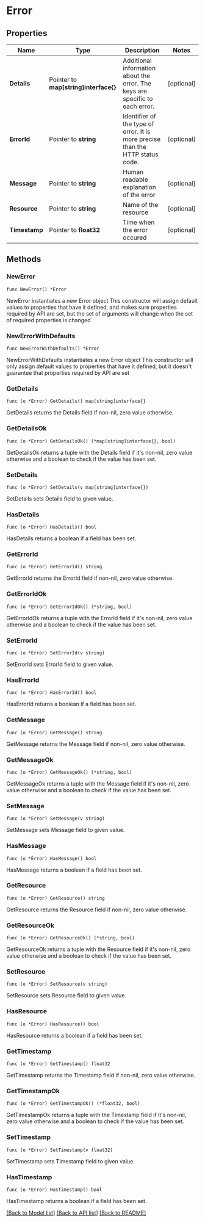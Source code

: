 # Error

## Properties

Name | Type | Description | Notes
------------ | ------------- | ------------- | -------------
**Details** | Pointer to **map[string]interface{}** | Additional information about the error. The keys are specific to each error. | [optional]
**ErrorId** | Pointer to **string** | Identifier of the type of error. It is more precise than the HTTP status code. | [optional]
**Message** | Pointer to **string** | Human readable explanation of the error | [optional]
**Resource** | Pointer to **string** | Name of the resource | [optional]
**Timestamp** | Pointer to **float32** | Time when the error occured | [optional]

## Methods

### NewError

`func NewError() *Error`

NewError instantiates a new Error object
This constructor will assign default values to properties that have it defined,
and makes sure properties required by API are set, but the set of arguments
will change when the set of required properties is changed

### NewErrorWithDefaults

`func NewErrorWithDefaults() *Error`

NewErrorWithDefaults instantiates a new Error object
This constructor will only assign default values to properties that have it defined,
but it doesn't guarantee that properties required by API are set

### GetDetails

`func (o *Error) GetDetails() map[string]interface{}`

GetDetails returns the Details field if non-nil, zero value otherwise.

### GetDetailsOk

`func (o *Error) GetDetailsOk() (*map[string]interface{}, bool)`

GetDetailsOk returns a tuple with the Details field if it's non-nil, zero value otherwise
and a boolean to check if the value has been set.

### SetDetails

`func (o *Error) SetDetails(v map[string]interface{})`

SetDetails sets Details field to given value.

### HasDetails

`func (o *Error) HasDetails() bool`

HasDetails returns a boolean if a field has been set.

### GetErrorId

`func (o *Error) GetErrorId() string`

GetErrorId returns the ErrorId field if non-nil, zero value otherwise.

### GetErrorIdOk

`func (o *Error) GetErrorIdOk() (*string, bool)`

GetErrorIdOk returns a tuple with the ErrorId field if it's non-nil, zero value otherwise
and a boolean to check if the value has been set.

### SetErrorId

`func (o *Error) SetErrorId(v string)`

SetErrorId sets ErrorId field to given value.

### HasErrorId

`func (o *Error) HasErrorId() bool`

HasErrorId returns a boolean if a field has been set.

### GetMessage

`func (o *Error) GetMessage() string`

GetMessage returns the Message field if non-nil, zero value otherwise.

### GetMessageOk

`func (o *Error) GetMessageOk() (*string, bool)`

GetMessageOk returns a tuple with the Message field if it's non-nil, zero value otherwise
and a boolean to check if the value has been set.

### SetMessage

`func (o *Error) SetMessage(v string)`

SetMessage sets Message field to given value.

### HasMessage

`func (o *Error) HasMessage() bool`

HasMessage returns a boolean if a field has been set.

### GetResource

`func (o *Error) GetResource() string`

GetResource returns the Resource field if non-nil, zero value otherwise.

### GetResourceOk

`func (o *Error) GetResourceOk() (*string, bool)`

GetResourceOk returns a tuple with the Resource field if it's non-nil, zero value otherwise
and a boolean to check if the value has been set.

### SetResource

`func (o *Error) SetResource(v string)`

SetResource sets Resource field to given value.

### HasResource

`func (o *Error) HasResource() bool`

HasResource returns a boolean if a field has been set.

### GetTimestamp

`func (o *Error) GetTimestamp() float32`

GetTimestamp returns the Timestamp field if non-nil, zero value otherwise.

### GetTimestampOk

`func (o *Error) GetTimestampOk() (*float32, bool)`

GetTimestampOk returns a tuple with the Timestamp field if it's non-nil, zero value otherwise
and a boolean to check if the value has been set.

### SetTimestamp

`func (o *Error) SetTimestamp(v float32)`

SetTimestamp sets Timestamp field to given value.

### HasTimestamp

`func (o *Error) HasTimestamp() bool`

HasTimestamp returns a boolean if a field has been set.

[[Back to Model list]](../README.md#documentation-for-models) [[Back to API list]](../README.md#documentation-for-api-endpoints) [[Back to README]](../README.md)
